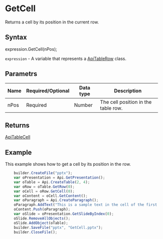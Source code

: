 # GetCell

Returns a cell by its position in the current row.

## Syntax

expression.GetCell(nPos);

`expression` - A variable that represents a [ApiTableRow](../ApiTableRow.md) class.

## Parametrs

| **Name** | **Required/Optional** | **Data type** | **Description** |
| ------------- | ------------- | ------------- | ------------- |
| nPos | Required | Number | The cell position in the table row. |

## Returns

[ApiTableCell](../../ApiTableCell/ApiTableCell.md)

## Example

This example shows how to get a cell by its position in the row.

```javascript
	builder.CreateFile("pptx");
	var oPresentation = Api.GetPresentation();
	var oTable = Api.CreateTable(2, 4);
	var oRow = oTable.GetRow(0);
	var oCell = oRow.GetCell(0);
	var oContent = oCell.GetContent();
	var oParagraph = Api.CreateParagraph();
	oParagraph.AddText("This is a sample text in the cell of the first row.");
	oContent.Push(oParagraph);
	var oSlide = oPresentation.GetSlideByIndex(0);
	oSlide.RemoveAllObjects();
	oSlide.AddObject(oTable);
	builder.SaveFile("pptx", "GetCell.pptx");
	builder.CloseFile();
```